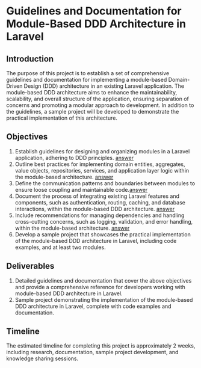 # Guidelines and Documentation for Module-Based DDD Architecture in Laravel

## Introduction
The purpose of this project is to establish a set of comprehensive guidelines and documentation for implementing a module-based Domain-Driven Design (DDD) architecture in an existing Laravel application. The module-based DDD architecture aims to enhance the maintainability, scalability, and overall structure of the application, ensuring separation of concerns and promoting a modular approach to development. In addition to the guidelines, a sample project will be developed to demonstrate the practical implementation of this architecture.

## Objectives
1.  Establish guidelines for designing and organizing modules in a Laravel application, adhering to DDD principles. [answer](Document/Guidline.md)
2.  Outline best practices for implementing domain entities, aggregates, value objects, repositories, services, and application layer logic within the module-based architecture. [answer](Document/Outline.md)
3.  Define the communication patterns and boundaries between modules to ensure loose coupling and maintainable code.[answer](Document/Pattern.md)
4.  Document the process of integrating existing Laravel features and components, such as authentication, routing, caching, and database interactions, within the module-based DDD architecture. [answer](Document/Intergrating.md)
5.  Include recommendations for managing dependencies and handling cross-cutting concerns, such as logging, validation, and error handling, within the module-based architecture. [answer](Document/Articture.md)
6.  Develop a sample project that showcases the practical implementation of the module-based DDD architecture in Laravel, including code examples, and at least two modules.

## Deliverables
1.  Detailed guidelines and documentation that cover the above objectives and provide a comprehensive reference for developers working with module-based DDD architecture in Laravel.
2.  Sample project demonstrating the implementation of the module-based DDD architecture in Laravel, complete with code examples and documentation.

## Timeline 
The estimated timeline for completing this project is approximately 2 weeks, including research, documentation, sample project development, and knowledge sharing sessions.
